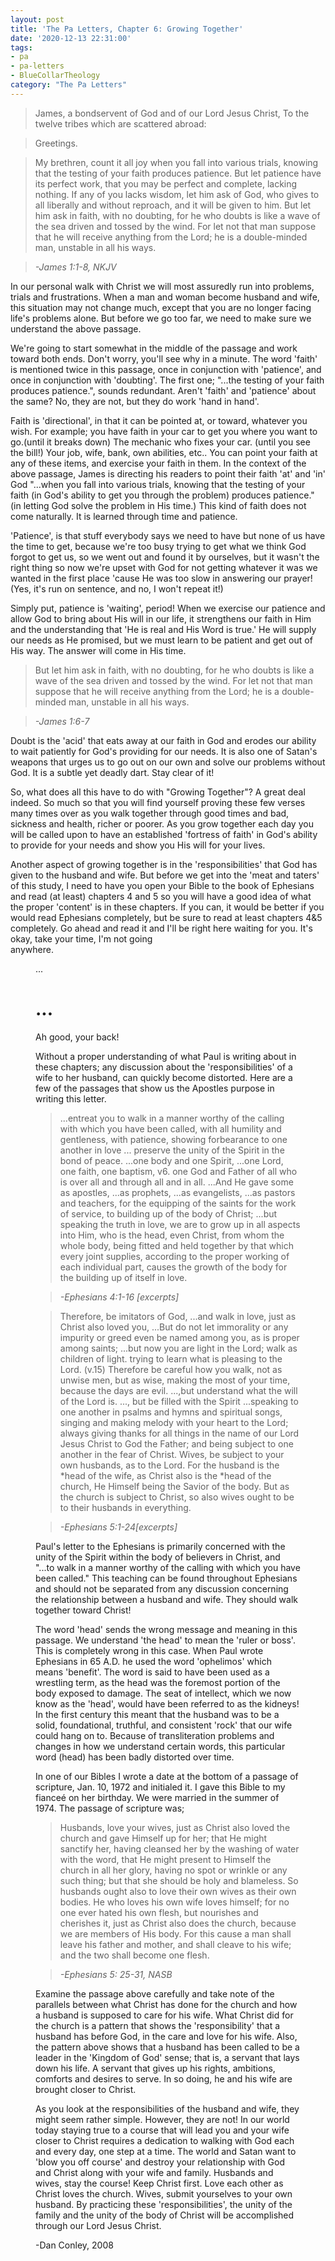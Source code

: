 ```yaml
---
layout: post
title: 'The Pa Letters, Chapter 6: Growing Together'
date: '2020-12-13 22:31:00'
tags:
- pa
- pa-letters
- BlueCollarTheology
category: "The Pa Letters"
---
```


> James, a bondservent of God and of our Lord Jesus Christ, To the twelve tribes which are scattered abroad:

> Greetings.

> My brethren, count it all joy when you fall into various trials, knowing that the testing of your faith produces patience. But let patience have its perfect work, that you may be perfect and complete, lacking nothing. If any of you lacks wisdom, let him ask of God, who gives to all liberally and without reproach, and it will be given to him. But let him ask in faith, with no doubting, for he who doubts is like a wave of the sea driven and tossed by the wind. For let not that man suppose that he will receive anything from the Lord; he is a double-minded man, unstable in all his ways.

> _-James 1:1-8, NKJV_

In our personal walk with Christ we will most assuredly run into problems, trials and frustrations. When a man and woman become husband and wife, this situation may not change much, except that you are no longer facing life's problems alone. But before we go too far, we need to make sure we understand the above passage.

We're going to start somewhat in the middle of the passage and work toward both ends. Don't worry, you'll see why in a minute. The word 'faith' is mentioned twice in this passage, once in conjunction with 'patience', and once in conjunction with 'doubting'. The first one; "...the testing of your faith produces patience.", sounds redundant. Aren't 'faith' and 'patience' about the same? No, they are not, but they do work 'hand in hand'.

Faith is 'directional', in that it can be pointed at, or toward, whatever you wish. For example; you have faith in your car to get you where you want to go.(until it breaks down) The mechanic who fixes your car. (until you see the bill!) Your job, wife, bank, own abilities, etc.. You can point your faith at any of these items, and exercise your faith in them. In the context of the above passage, James is directing his readers to point their faith 'at' and 'in' God "...when you fall into various trials, knowing that the testing of your faith (in God's ability to get you through the problem) produces patience." (in letting God solve the problem in His time.) This kind of faith does not come naturally. It is learned through time and patience.

'Patience', is that stuff everybody says we need to have but none of us have the time to get, because we're too busy trying to get what we think God forgot to get us, so we went out and found it by ourselves, but it wasn't the right thing so now we're upset with God for not getting whatever it was we wanted in the first place 'cause He was too slow in answering our prayer! (Yes, it's run on sentence, and no, I won't repeat it!)

Simply put, patience is 'waiting', period! When we exercise our patience and allow God to bring about His will in our life, it strengthens our faith in Him and the understanding that 'He is real and His Word is true.' He will supply our needs as He promised, but we must learn to be patient and get out of His way. The answer will come in His time.

> But let him ask in faith, with no doubting, for he who doubts is like a wave of the sea driven and tossed by the wind. For let not that man suppose that he will receive anything from the Lord; he is a double-minded man, unstable in all his ways.

> _-James 1:6-7_

Doubt is the 'acid' that eats away at our faith in God and erodes our ability to wait patiently for God's providing for our needs. It is also one of Satan's weapons that urges us to go out on our own and solve our problems without God. It is a subtle yet deadly dart. Stay clear of it!

So, what does all this have to do with "Growing Together"? A great deal indeed. So much so that you will find yourself proving these few verses many times over as you walk together through good times and bad, sickness and health, richer or poorer. As you grow together each day you will be called upon to have an established 'fortress of faith' in God's ability to provide for your needs and show you His will for your lives.

Another aspect of growing together is in the 'responsibilities' that God has given to the husband and wife. But before we get into the 'meat and taters' of this study, I need to have you open your Bible to the book of Ephesians and read (at least) chapters 4 and 5 so you will have a good idea of what the proper 'content' is in these chapters. If you can, it would be better if you would read Ephesians completely, but be sure to read at least chapters 4&5 completely. Go ahead and read it and I'll be right here waiting for you. It's okay, take your time, I'm not going  
anywhere.

<figure class=)
<div class=)
<div class=)
<div class=)
<img class=)
</div>
</div>
<div class=)
# ...

# ...

# ...

Ah good, your back!

Without a proper understanding of what Paul is writing about in these chapters; any discussion about the 'responsibilities' of a wife to her husband, can quickly become distorted. Here are a few of the passages that show us the Apostles purpose in writing this letter.

> ...entreat you to walk in a manner worthy of the calling with which you have been called, with all humility and gentleness, with patience, showing forbearance to one another in love ... preserve the unity of the Spirit in the bond of peace. ...one body and one Spirit, ...one Lord, one faith, one baptism, v6. one God and Father of all who is over all and through all and in all. ...And He gave some as apostles, ...as prophets, ...as evangelists, ...as pastors and teachers, for the equipping of the saints for the work of service, to building up of the body of Christ; ...but speaking the truth in love, we are to grow up in all aspects into Him, who is the head, even Christ, from whom the whole body, being fitted and held together by that which every joint supplies, according to the proper working of each individual part, causes the growth of the body for the building up of itself in love.

> _-Ephesians 4:1-16 [excerpts]_

> Therefore, be imitators of God, ...and walk in love, just as Christ also loved you, ...But do not let immorality or any impurity or greed even be named among you, as is proper among saints; ...but now you are light in the Lord; walk as children of light. trying to learn what is pleasing to the Lord. (v.15) Therefore be careful how you walk, not as unwise men, but as wise, making the most of your time, because the days are evil. ...,but understand what the will of the Lord is. ..., but be filled with the Spirit ...speaking to one another in psalms and hymns and spiritual songs, singing and making melody with your heart to the Lord; always giving thanks for all things in the name of our Lord Jesus Christ to God the Father; and being subject to one another in the fear of Christ. Wives, be subject to your own husbands, as to the Lord. For the husband is the \*head of the wife, as Christ also is the \*head of the church, He Himself being the Savior of the body. But as the church is subject to Christ, so also wives ought to be to their husbands in everything.

> _-Ephesians 5:1-24[excerpts]_

Paul's letter to the Ephesians is primarily concerned with the unity of the Spirit within the body of believers in Christ, and "...to walk in a manner worthy of the calling with which you have been called." This teaching can be found throughout Ephesians and should not be separated from any discussion concerning the relationship between a husband and wife. They should walk together toward Christ!

The word 'head' sends the wrong message and meaning in this passage. We understand 'the head' to mean the 'ruler or boss'. This is completely wrong in this case. When Paul wrote Ephesians in 65 A.D. he used the word 'ophelimos' which means 'benefit'. The word is said to have been used as a wrestling term, as the head was the foremost portion of the body exposed to damage. The seat of intellect, which we now know as the 'head', would have been referred to as the kidneys! In the first century this meant that the husband was to be a solid, foundational, truthful, and consistent 'rock' that our wife could hang on to. Because of transliteration problems and changes in how we understand certain words, this particular word (head) has been badly distorted over time.

In one of our Bibles I wrote a date at the bottom of a passage of scripture, Jan. 10, 1972 and initialed it. I gave this Bible to my fianceé on her birthday. We were married in the summer of 1974. The passage of scripture was;

> Husbands, love your wives, just as Christ also loved the church and gave Himself up for her; that He might sanctify her, having cleansed her by the washing of water with the word, that He might present to Himself the church in all her glory, having no spot or wrinkle or any such thing; but that she should be holy and blameless. So husbands ought also to love their own wives as their own bodies. He who loves his own wife loves himself; for no one ever hated his own flesh, but nourishes and cherishes it, just as Christ also does the church, because we are members of His body. For this cause a man shall leave his father and mother, and shall cleave to his wife; and the two shall become one flesh.

> _-Ephesians 5: 25-31, NASB_

Examine the passage above carefully and take note of the parallels between what Christ has done for the church and how a husband is supposed to care for his wife. What Christ did for the church is a pattern that shows the 'responsibility' that a husband has before God, in the care and love for his wife. Also, the pattern above shows that a husband has been called to be a leader in the 'Kingdom of God' sense; that is, a servant that lays down his life. A servant that gives up his rights, ambitions, comforts and desires to serve. In so doing, he and his wife are brought closer to Christ.

As you look at the responsibilities of the husband and wife, they might seem rather simple. However, they are not! In our world today staying true to a course that will lead you and your wife closer to Christ requires a dedication to walking with God each and every day, one step at a time. The world and Satan want to 'blow you off course' and destroy your relationship with God and Christ along with your wife and family. Husbands and wives, stay the course! Keep Christ first. Love each other as Christ loves the church. Wives, submit yourselves to your own husband. By practicing these 'responsibilities', the unity of the family and the unity of the body of Christ will be accomplished through our Lord Jesus Christ.

-Dan Conley, 2008

